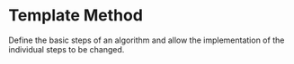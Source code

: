 # Template Method

Define the basic steps of an algorithm and allow the implementation of the individual steps to be changed.
